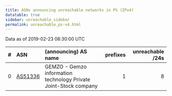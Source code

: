 ```yaml
---
title: ASNs announcing unreachable networks in PS (IPv4)
datatable: true
sidebar: unreachable_sidebar
permalink: unreachable_ps-v4.html
---
```


Data as of 2019-02-23 08:30:00 UTC


<div class="datatable-begin"></div>

|   # | ASN                                    | (announcing) AS name                                             |   prefixes |   unreachable /24s |
|----:|:---------------------------------------|:-----------------------------------------------------------------|-----------:|-------------------:|
|   0 | [AS51336](unreachable_AS51336-v4.html) | GEMZO - Gemzo information technology Private Joint-Stock company |          1 |                  8 |

<div class="datatable-end"></div>
